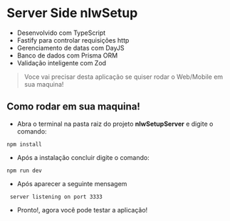 # Server Side nlwSetup

- Desenvolvido com TypeScript
- Fastify para controlar requisições http
- Gerenciamento de datas com DayJS
- Banco de dados com Prisma ORM
- Validação inteligente com Zod

> Voce vai precisar desta aplicação se quiser rodar o Web/Mobile em sua maquina!

## Como rodar em sua maquina!

- Abra o terminal na pasta raiz do projeto **nlwSetupServer** e digite o comando:

```terminal
npm install
```

- Após a instalação concluir digite o comando:

```terminal
npm run dev
```

- Após aparecer a seguinte mensagem

```terminal
 server listening on port 3333
```

- Pronto!, agora você pode testar a aplicação!
